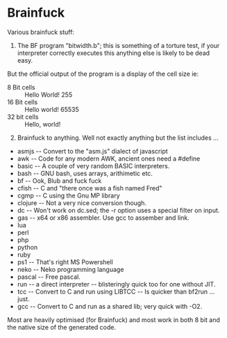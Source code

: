 Brainfuck
=========

Various brainfuck stuff:

1. The BF program "bitwidth.b"; this is something of a torture test, if your interpreter correctly executes this anything else is likely to be dead easy. 

  But the official output of the program is a display of the cell size ie:

  <dl><dt>8 Bit cells<dd>Hello World! 255<dt>16 Bit cells<dd>Hello world! 65535<dt>32 bit cells<dd>Hello, world!</dl>

2. Brainfuck to anything. Well not exactly anything but the list includes ...
  * asmjs -- Convert to the "asm.js" dialect of javascript
  * awk	-- Code for any modern AWK, ancient ones need a #define
  * basic -- A couple of very random BASIC interpreters.
  * bash -- GNU bash, uses arrays, arithimetic etc.
  * bf -- Ook, Blub and fuck fuck
  * cfish -- C and "there once was a fish named Fred"
  * cgmp -- C using the Gnu MP library
  * clojure -- Not a very nice conversion though.
  * dc -- Won't work on dc.sed; the -r option uses a special filter on input.
  * gas -- x64 or x86 assembler. Use gcc to assember and link.
  * lua
  * perl
  * php
  * python
  * ruby
  * ps1 -- That's right MS Powershell
  * neko -- Neko programming language
  * pascal -- Free pascal.
  * run -- a direct interpreter -- blisteringly quick too for one without JIT.
  * tcc -- Convert to C and run using LIBTCC -- Is quicker than bf2run ... just.
  * gcc -- Convert to C and run as a shared lib; very quick with -O2.

  Most are heavily optimised (for Brainfuck) and most work in both 8 bit and the native size of the generated code.
  

